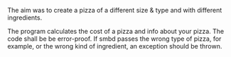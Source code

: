 The aim was to create a pizza of a different size & type and with different ingredients.

The program calculates the cost of a pizza and info about your pizza.
The code shall be be error-proof. If smbd passes the wrong type of pizza, for example, or the wrong kind of ingredient, an exception should be thrown.
